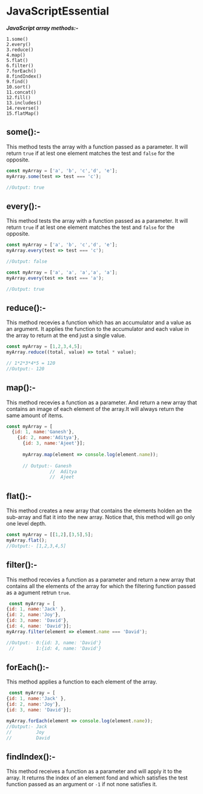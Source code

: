 # JavaScriptEssential
_**JavaScript array methods:-**_
```
1.some()
2.every()
3.reduce()
4.map()
5.flat()
6.filter()
7.forEach()
8.findIndex()
9.find()
10.sort()
11.concat()
12.fill()
13.includes()
14.reverse()
15.flatMap()
```
## some():-
This method tests the array with a function passed as a parameter. It will return ```true``` if at lest one element matches the test and ```false``` for the opposite.
```javascript
const myArray = ['a', 'b', 'c','d', 'e'];
myArray.some(test => test === 'c');

//Output: true
```
## every():-
This method tests the array with a function passed as a parameter. It will return ```true``` if at lest one element matches the test and ```false``` for the opposite.
```javascript
const myArray = ['a', 'b', 'c','d', 'e'];
myArray.every(test => test === 'c');

//Output: false

const myArray = ['a', 'a', 'a','a', 'a'];
myArray.every(test => test === 'a');

//Output: true
```
## reduce():-
This method recevies a function which has an accumulator and a value as an argument. It applies the function to the accumulator and each value in the array to return at the end just a single value.

```javascript
const myArray = [1,2,3,4,5];
myArray.reduce((total, value) => total * value);

// 1*2*3*4*5 = 120
//Output:- 120
```
## map():-
This method recevies a function as a parameter. And return a new array that contains an image of each element of the array.It will always return the same amount of items.
```javascript
const myArray = [
  {id: 1, name:'Ganesh'},
    {id: 2, name:'Aditya'},
      {id: 3, name:'Ajeet'}];
      
      myArray.map(element => console.log(element.name));
      
      // Output:- Ganesh
                //  Aditya
                //  Ajeet
  ```
  ## flat():-
  This method creates a new array that contains the elements holden an the sub-array and flat it into the new array. Notice that, this     method will go only one level depth.
  ```javascript
  const myArray = [[1,2],[3,5],5];
  myArray.flat();
  //Output:- [1,2,3,4,5]
```
## filter():- 
This method recevies a function as a parameter and return a new array that contains all the elements of the array for which the filtering function passed as a agument retrun `true`.
```javascript
 const myArray = [
{id: 1, name:'Jack' },
{id: 2, name:'Joy'},
{id: 3, name: 'David'},
{id: 4, name: 'David'}];
myArray.filter(element => element.name === 'David');

//Output:- 0:{id: 3, name: 'David'}
 //        1:{id: 4, name: 'David'}
```
## forEach():-
   This method applies a function to each element of the array.
```javascript
 const myArray = [
{id: 1, name:'Jack' },
{id: 2, name:'Joy'},
{id: 3, name: 'David'}];

myArray.forEach(element => console.log(element.name));
//Output:- Jack
//         Joy
//         David
```
## findIndex():-
This method receives a function as a parameter and will apply it to the array. It returns the index of an element fond and which satisfies the test function passed as an argument or `-1` if not none satisfies it.
